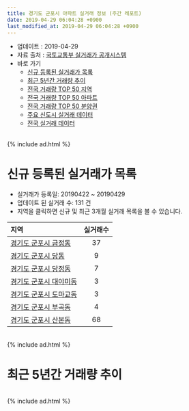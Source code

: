 ```yaml
---
title: 경기도 군포시 아파트 실거래 정보 (주간 레포트)
date: 2019-04-29 06:04:28 +0900
last_modified_at: 2019-04-29 06:04:28 +0900
---
```


* 업데이트 : 2019-04-29
* 자료 출처 : [국토교통부 실거래가 공개시스템](http://rt.molit.go.kr)
* 바로 가기
    * [신규 등록된 실거래가 목록](#신규-등록된-실거래가-목록)
    * [최근 5년간 거래량 추이](#최근-5년간-거래량-추이)
    * [전국 거래량 TOP 50 지역](https://inasie.github.io/apt-trade-info/최근-3개월-전국에서-가장-거래가-많이-발생한-지역)
    * [전국 거래량 TOP 50 아파트](https://inasie.github.io/apt-trade-info/최근-3개월-전국에서-가장-거래가-많이-발생한-아파트)
    * [전국 거래량 TOP 50 분양권](https://inasie.github.io/apt-trade-info/최근-3개월-전국에서-가장-거래가-많이-발생한-분양권)
    * [주요 신도시 실거래 데이터](https://inasie.github.io/apt-trade-info/주요-신도시)
    * [전국 실거래 데이터](https://inasie.github.io/apt-trade-info/전국)

<br>
{% include ad.html %}
<br>

# 신규 등록된 실거래가 목록
* 실거래가 등록일: 20190422 ~ 20190429
* 업데이트 된 실거래 수: 131 건
* 지역을 클릭하면 신규 및 최근 3개월 실거래 목록을 볼 수 있습니다.


|지역|실거래수|
|:---|:---:|
|[경기도 군포시 금정동](https://inasie.github.io/apt-trade-info/경기도-군포시-금정동)|37|
|[경기도 군포시 당동](https://inasie.github.io/apt-trade-info/경기도-군포시-당동)|9|
|[경기도 군포시 당정동](https://inasie.github.io/apt-trade-info/경기도-군포시-당정동)|7|
|[경기도 군포시 대야미동](https://inasie.github.io/apt-trade-info/경기도-군포시-대야미동)|3|
|[경기도 군포시 도마교동](https://inasie.github.io/apt-trade-info/경기도-군포시-도마교동)|3|
|[경기도 군포시 부곡동](https://inasie.github.io/apt-trade-info/경기도-군포시-부곡동)|4|
|[경기도 군포시 산본동](https://inasie.github.io/apt-trade-info/경기도-군포시-산본동)|68|


<br>
{% include ad.html %}
<br>

# 최근 5년간 거래량 추이


<div style="width:100%;">
    <canvas id="deal_progress" height="200"></canvas>
</div>

<script>
new Chart(document.getElementById("deal_progress"), {
    type: 'line',
    data: {
        labels: ['201404','201405','201406','201407','201408','201409','201410','201411','201412','201501','201502','201503','201504','201505','201506','201507','201508','201509','201510','201511','201512','201601','201602','201603','201604','201605','201606','201607','201608','201609','201610','201611','201612','201701','201702','201703','201704','201705','201706','201707','201708','201709','201710','201711','201712','201801','201802','201803','201804','201805','201806','201807','201808','201809','201810','201811','201812','201901','201902','201903','201904'],
        datasets: [{
            label: '매매',
            pointRadius: 1,
            data: [299, 292, 296, 437, 567, 647, 508, 361, 386, 607, 574, 737, 643, 529, 527, 546, 368, 452, 421, 311, 210, 252, 280, 460, 436, 468, 616, 555, 523, 508, 501, 264, 193, 161, 276, 355, 370, 522, 537, 514, 383, 384, 313, 311, 250, 299, 277, 384, 214, 254, 291, 243, 1172, 833, 327, 169, 269, 272, 130, 143, 44],
            borderColor: "rgba(255, 201, 14, 1)",
            backgroundColor: "rgba(255, 201, 14, 0.5)",
            fill: false,
            lineTension: 0
        },{
            label: '전월세',
            pointRadius: 1,
            data: [415, 475, 441, 501, 511, 535, 556, 467, 430, 488, 440, 549, 452, 398, 409, 431, 441, 374, 434, 368, 392, 492, 449, 543, 433, 466, 472, 495, 569, 467, 587, 480, 445, 373, 538, 539, 454, 394, 389, 408, 446, 396, 321, 328, 368, 382, 378, 519, 348, 380, 368, 359, 452, 470, 452, 344, 425, 454, 378, 341, 140],
            borderColor: "rgba(0, 141, 185, 1)",
            backgroundColor: "rgba(0, 141, 185, 0.5)",
            fill: false,
            lineTension: 0
        }
        ]
    },
    options: {
        responsive: true,
        title: {
            display: false
        },
        tooltips: {
            mode: 'index',
            intersect: false
        },
        hover: {
            mode: 'nearest',
            intersect: true
        },
        scales: {
            xAxes: [{
                display: true,
                scaleLabel: {
                    display: true,
                    labelString: '년/월'
                }
            }],
            yAxes: [{
                display: true,
                ticks: {
                    suggestedMin: 0,
                },
                scaleLabel: {
                    display: true,
                    labelString: '실거래 수'
                }
            }]
        }
    }
});

</script>


<br>
{% include ad.html %}
<br>

